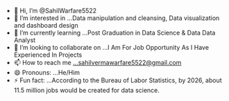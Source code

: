 - 👋 Hi, I’m @SahilWarfare5522
- 👀 I’m interested in ...Data manipulation and cleansing, Data visualization and dashboard design
- 🌱 I’m currently learning ...Post Graduation in Data Science & Data Data Analyst
- 💞️ I’m looking to collaborate on ...I Am For Job Opportunity As I Have Experienced In Projects  
- 📫 How to reach me ...sahilvermawarfare5522@gmail.com
- 😄 Pronouns: ...He/Him
- ⚡ Fun fact: ...According to the Bureau of Labor Statistics, by 2026, about 11.5 million jobs would be created for data science.

<!---
SahilWarfare5522/SahilWarfare5522 is a ✨ special ✨ repository because its `README.md` (this file) appears on your GitHub profile.
You can click the Preview link to take a look at your changes.
--->
